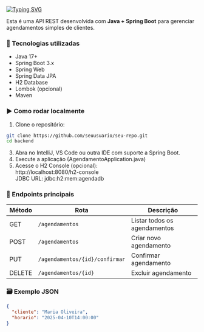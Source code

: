 [![Typing SVG](https://readme-typing-svg.herokuapp.com/?color=3CB371&size=35&center=true&vCenter=true&width=1000&lines=+API+de+Agendamento)](https://git.io/typing-svg)

Esta é uma API REST desenvolvida com **Java + Spring Boot** para gerenciar agendamentos simples de clientes.

### 🔧 Tecnologias utilizadas

- Java 17+
- Spring Boot 3.x
- Spring Web
- Spring Data JPA
- H2 Database
- Lombok (opcional)
- Maven

### ▶️ Como rodar localmente

1. Clone o repositório:
```bash
git clone https://github.com/seuusuario/seu-repo.git
cd backend 
```
3. Abra no IntelliJ, VS Code ou outra IDE com suporte a Spring Boot.
4. Execute a aplicação (AgendamentoApplication.java)
5. Acesse o H2 Console (opcional):
<br> http://localhost:8080/h2-console <br>
JDBC URL: jdbc:h2:mem:agendadb

### 🔗 Endpoints principais
| Método | Rota                           | Descrição                    |
|--------|--------------------------------|------------------------------|
| GET    | `/agendamentos`                | Listar todos os agendamentos |
| POST   | `/agendamentos`                | Criar novo agendamento       |
| PUT    | `/agendamentos/{id}/confirmar` | Confirmar agendamento        |
| DELETE | `/agendamentos/{id}`           | Excluir agendamento          |

### 🗃️ Exemplo JSON
```json
{
  "cliente": "Maria Oliveira",
  "horario": "2025-04-10T14:00:00"
}
```
